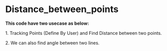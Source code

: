 # Distance_between_points
 <b> This code have two usecase as below:</b>
<p> 1. Tracking Points (Define By User) and Find Distance between two points.</p>
<p> 2. We can also find angle between two lines. </p>

